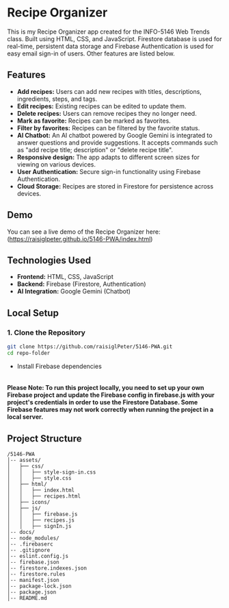 # Recipe Organizer

This is my Recipe Organizer app created for the INFO-5146 Web Trends class. Built using HTML, CSS, and JavaScript. Firestore database is used for real-time, persistent data storage and Firebase Authentication is used for easy email sign-in of users. Other features are listed below.

## Features

- **Add recipes:** Users can add new recipes with titles, descriptions, ingredients, steps, and tags.
- **Edit recipes:** Existing recipes can be edited to update them.
- **Delete recipes:** Users can remove recipes they no longer need.
- **Mark as favorite:** Recipes can be marked as favorites.
- **Filter by favorites:** Recipes can be filtered by the favorite status.
- **AI Chatbot:** An AI chatbot powered by Google Gemini is integrated to answer questions and provide suggestions. It accepts commands such as "add recipe title; description" or "delete recipe title".
- **Responsive design:** The app adapts to different screen sizes for viewing on various devices.
- **User Authentication:** Secure sign-in functionality using Firebase Authentication.
- **Cloud Storage:** Recipes are stored in Firestore for persistence across devices.

## Demo

You can see a live demo of the Recipe Organizer here:  
(https://raisiglpeter.github.io/5146-PWA/index.html)

## Technologies Used

- **Frontend:** HTML, CSS, JavaScript  
- **Backend:** Firebase (Firestore, Authentication)  
- **AI Integration:** Google Gemini (Chatbot)  

## Local Setup

### 1. Clone the Repository

```sh
git clone https://github.com/raisiglPeter/5146-PWA.git
cd repo-folder
```
- Install Firebase dependencies
``` npm install
```

#### Please Note: To run this project locally, you need to set up your own Firebase project and update the Firebase config in firebase.js with your project's credentials in order to use the Firestore Database. Some Firebase features may not work correctly when running the project in a local server.

## Project Structure

```
/5146-PWA
│-- assets/
│   ├── css/
│   │   ├── style-sign-in.css
│   │   ├── style.css
│   ├── html/
│   │   ├── index.html
│   │   ├── recipes.html
│   ├── icons/
│   ├── js/
│   │   ├── firebase.js
│   │   ├── recipes.js
│   │   ├── signIn.js
│-- docs/
│-- node_modules/
│-- .firebaserc
│-- .gitignore
│-- eslint.config.js
│-- firebase.json
│-- firestore.indexes.json
│-- firestore.rules
│-- manifest.json
│-- package-lock.json
│-- package.json
│-- README.md
```
